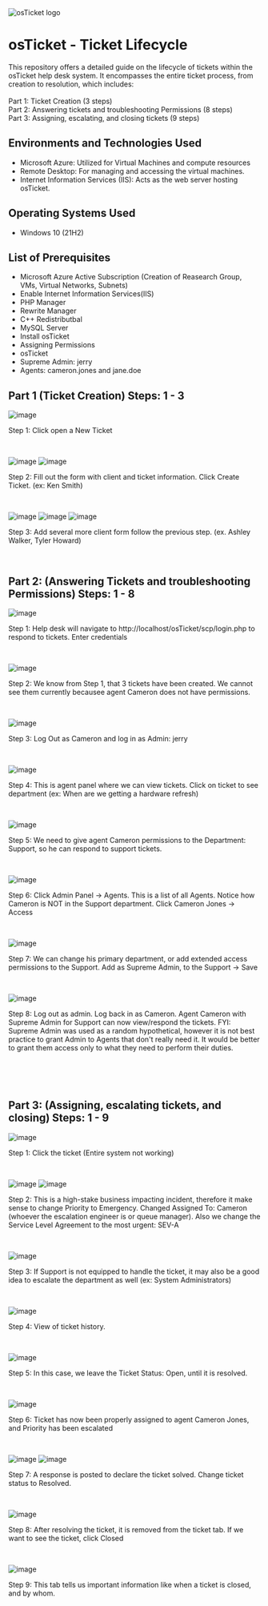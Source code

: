 <img src="https://i.imgur.com/Clzj7Xs.png" alt="osTicket logo"/>
</p>

<h1>osTicket - Ticket Lifecycle </h1>
This repository offers a detailed guide on the lifecycle of tickets within the osTicket help desk system. It encompasses the entire ticket process, from creation to resolution, which includes:<br />
<br />
Part 1: Ticket Creation (3 steps) <br />
Part 2: Answering tickets and troubleshooting Permissions (8 steps)<br />
Part 3: Assigning, escalating, and closing tickets (9 steps)<br />



<h2>Environments and Technologies Used</h2>

- Microsoft Azure: Utilized for Virtual Machines and compute resources
- Remote Desktop: For managing and accessing the virtual machines.
- Internet Information Services (IIS): Acts as the web server hosting osTicket.
  
<h2>Operating Systems Used </h2>

- Windows 10</b> (21H2)

<h2>List of Prerequisites</h2>

- Microsoft Azure Active Subscription (Creation of Reasearch Group, VMs, Virtual Networks, Subnets)
- Enable Internet Information Services(IIS)
- PHP Manager
- Rewrite Manager
- C++ Redistributbal
- MySQL Server
- Install osTicket
- Assigning Permissions
- osTicket
- Supreme Admin: jerry
- Agents: cameron.jones and jane.doe


<h2>Part 1 (Ticket Creation) Steps: 1 - 3 </h2>

![image](https://github.com/user-attachments/assets/feb810ca-6544-416f-b5da-8e13b39c7057)
<p>
Step 1: Click open a New Ticket
</p>
<br />

![image](https://github.com/user-attachments/assets/b8c066a9-f058-4657-89a3-55a604f421b7)
![image](https://github.com/user-attachments/assets/2dc76476-ea74-4b9a-bc6c-7a5daa08618a)
<p>
Step 2: Fill out the form with client and ticket information. Click Create Ticket. (ex: Ken Smith)
</p>
<br />

![image](https://github.com/user-attachments/assets/2c48f7f1-9272-456d-ac7f-b5e98587476a)
![image](https://github.com/user-attachments/assets/c7ce031a-b54e-4343-8db9-8eb3e8b97db8)
![image](https://github.com/user-attachments/assets/484606d0-c36e-4421-bc81-00462277bd82)
<p>
Step 3: Add several more client form follow the previous step. (ex. Ashley Walker, Tyler Howard)
</p>
<br />

<h2>Part 2: (Answering Tickets and troubleshooting Permissions) Steps: 1 - 8</h2>

![image](https://github.com/user-attachments/assets/468c8718-cd1c-4802-8809-6c5902488e43)
<p>
Step 1: Help desk will navigate to http://localhost/osTicket/scp/login.php to respond to tickets. Enter credentials
</p>
<br />

![image](https://github.com/user-attachments/assets/bb3a4545-bcc8-4901-b7aa-f89d9d35f758)
<p>
Step 2: We know from Step 1, that 3 tickets have been created. We cannot see them currently becausee agent Cameron does not have permissions. 
</p>
<br />

![image](https://github.com/user-attachments/assets/4661edb5-c503-4476-abdf-0533d4044d28)
<p>
Step 3: Log Out as Cameron and log in as Admin: jerry
</p>
<br />

![image](https://github.com/user-attachments/assets/b6f26ab7-c0a2-40dd-8b4e-7d7a5b74ef6f)
<p>
Step 4: This is agent panel where we can view tickets. Click on ticket to see department (ex: When are we getting a hardware refresh)
</p>
<br />

![image](https://github.com/user-attachments/assets/013f3c9b-76e8-49a6-a364-abad8d57b80c)
<p>
Step 5: We need to give agent Cameron permissions to the Department: Support, so he can respond to support tickets.
</p>
<br />

![image](https://github.com/user-attachments/assets/39c90c7c-da2b-435f-8c4c-529ec96d1545)
<p>
Step 6: Click Admin Panel -> Agents. This is a list of all Agents. Notice how Cameron is NOT in the Support department. Click Cameron Jones -> Access
</p>
<br />

![image](https://github.com/user-attachments/assets/711184bf-fa15-4efa-a088-cb7061b4c23f)
<p>
Step 7: We can change his primary department, or add extended access permissions to the Support. Add as Supreme Admin, to the Support -> Save
</p>
<br />

![image](https://github.com/user-attachments/assets/81aba0e5-d1a6-48a7-80ed-aea2e24b1a96)
<p>
Step 8: Log out as admin. Log back in as Cameron. Agent Cameron with Supreme Admin for Support can now view/respond the tickets. FYI: Supreme Admin was used as a random hypothetical, however it is not best practice to grant Admin to Agents that don't really need it. It would be better to grant them access only to what they need to perform their duties.
</p>
<br />
<br />
<br />


<h2>Part 3: (Assigning, escalating tickets, and closing) Steps: 1 - 9</h2>

![image](https://github.com/user-attachments/assets/b1233b87-a8d2-4745-8202-0763ba0bce07)
<p>
Step 1: Click the ticket (Entire system not working)
</p>
<br />

![image](https://github.com/user-attachments/assets/3f7f8560-cb11-4d47-a82a-3494dc745ccd)
![image](https://github.com/user-attachments/assets/1b5e343b-90d6-4171-af57-2ee4d6a58979)
<p>
Step 2: This is a high-stake business impacting incident, therefore it make sense to change Priority to Emergency. Changed Assigned To: Cameron (whoever the escalation engineer is or queue manager). Also we change the Service Level Agreement to the most urgent: SEV-A
</p>
<br />

![image](https://github.com/user-attachments/assets/25a9a12d-a38c-4374-b55c-961a1dd28c3c)
<p>
Step 3: If Support is not equipped to handle the ticket, it may also be a good idea to escalate the department as well (ex: System Administrators)
</p>
<br />

![image](https://github.com/user-attachments/assets/0ee28308-a945-4e09-ac10-4a90e1d02b54)
<p>
Step 4: View of ticket history.
</p>
<br />

![image](https://github.com/user-attachments/assets/3c6d2420-3ff0-476c-b317-423d0c24c667)
<p>
Step 5: In this case, we leave the Ticket Status: Open, until it is resolved.
</p>
<br />

![image](https://github.com/user-attachments/assets/d0343154-0e40-4d2c-9626-1c51c40b9a2a)
<p>
Step 6: Ticket has now been properly assigned to agent Cameron Jones, and Priority has been escalated
</p>
<br />

![image](https://github.com/user-attachments/assets/7331c30e-3ff8-4c20-8726-c86fef78ff95)
![image](https://github.com/user-attachments/assets/a1176d95-5317-44fc-804c-76c24dbe6ed5)
<p>
Step 7: A response is posted to declare the ticket solved. Change ticket status to Resolved.
</p>
<br />

![image](https://github.com/user-attachments/assets/474fa3b7-1083-4e67-8a03-0482c73cf3a1)
<p>
Step 8: After resolving the ticket, it is removed from the ticket tab. If we want to see the ticket, click Closed
</p>
<br />

![image](https://github.com/user-attachments/assets/4ff49491-53d7-4dfd-b3d8-e41aeaa5f3bb)
<p>
Step 9: This tab tells us important information like when a ticket is closed, and by whom.
</p>
<br />
